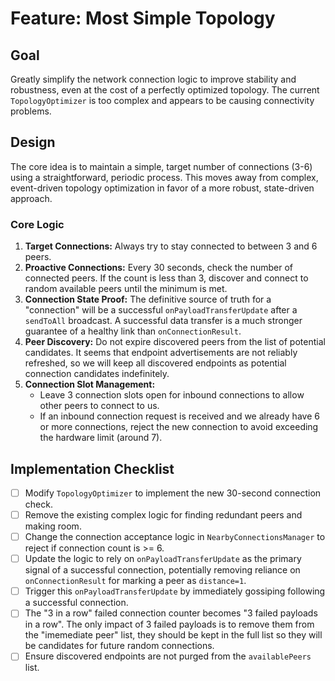 # Feature: Most Simple Topology

## Goal

Greatly simplify the network connection logic to improve stability and robustness, even at the cost
of a perfectly optimized topology. The current `TopologyOptimizer` is too complex and appears to be
causing connectivity problems.

## Design

The core idea is to maintain a simple, target number of connections (3-6) using a straightforward,
periodic process. This moves away from complex, event-driven topology optimization in favor of a
more robust, state-driven approach.

### Core Logic

1. **Target Connections:** Always try to stay connected to between 3 and 6 peers.
2. **Proactive Connections:** Every 30 seconds, check the number of connected peers. If the count is
   less than 3, discover and connect to random available peers until the minimum is met.
3. **Connection State Proof:** The definitive source of truth for a "connection" will be a
   successful `onPayloadTransferUpdate` after a `sendToAll` broadcast. A successful data transfer is
   a much stronger guarantee of a healthy link than `onConnectionResult`.
4. **Peer Discovery:** Do not expire discovered peers from the list of potential candidates. It
   seems that endpoint advertisements are not reliably refreshed, so we will keep all discovered
   endpoints as potential connection candidates indefinitely.
5. **Connection Slot Management:**
    * Leave 3 connection slots open for inbound connections to allow other peers to connect to us.
    * If an inbound connection request is received and we already have 6 or more connections, reject
      the new connection to avoid exceeding the hardware limit (around 7).

## Implementation Checklist

- [ ] Modify `TopologyOptimizer` to implement the new 30-second connection check.
- [ ] Remove the existing complex logic for finding redundant peers and making room.
- [ ] Change the connection acceptance logic in `NearbyConnectionsManager` to reject if connection
  count is >= 6.
- [ ] Update the logic to rely on `onPayloadTransferUpdate` as the primary signal of a successful
  connection, potentially removing reliance on `onConnectionResult` for marking a peer as
  `distance=1`.
- [ ] Trigger this `onPayloadTransferUpdate` by immediately gossiping following a successful
  connection.
- [ ] The "3 in a row" failed connection counter becomes "3 failed payloads in a row". The only
  impact of 3 failed payloads is to remove them from the "imemediate peer" list, they should be kept
  in the full list so they will be candidates for future random connections.
- [ ] Ensure discovered endpoints are not purged from the `availablePeers` list.
